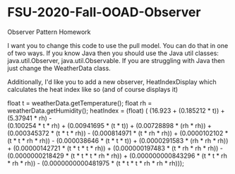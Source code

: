 # FSU-2020-Fall-OOAD-Observer
Observer Pattern Homework

I want you to change this code to use the pull model. You can do that in one
of two ways. If you know Java then you should use the Java util classes: java.util.Observer,
java.util.Observable. If you are struggling with Java then just change the 
WeatherData class.

Additionally, I'd like you to add a new observer, HeatIndexDisplay which calculates the heat index like
so (and of course displays it)

float t = weatherData.getTemperature();
float rh = weatherData.getHumidity();
heatIndex = (float) ( (16.923 + (0.185212 * t)) +  (5.37941 * rh) -  
  (0.100254 * t * rh) +  (0.00941695 * (t * t)) +  (0.00728898 * (rh * rh)) +  
  (0.000345372 * (t * t * rh)) -  (0.000814971 * (t * rh * rh)) + (0.0000102102 * 
  (t * t * rh * rh)) -  (0.000038646 * (t * t * t)) +  (0.0000291583 * (rh * rh * rh)) + 
  (0.00000142721 * (t * t * t * rh)) +  (0.000000197483 * (t * rh * rh * rh)) - 
  (0.0000000218429 * (t * t * t * rh * rh)) + (0.000000000843296 * (t * t * rh * rh * rh)) - 
  (0.0000000000481975 * (t * t * t * rh * rh * rh)));
  